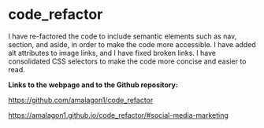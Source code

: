 # code_refactor

I have re-factored the code to include semantic elements such as nav, section, and aside, in order to make the code more accessible. 
I have added alt attributes to image links, and I have fixed broken links.
I have consolidated CSS selectors to make the code more concise and easier to read.


**Links to the webpage and to the Github repository:**

https://github.com/amalagon1/code_refactor

https://amalagon1.github.io/code_refactor/#social-media-marketing

